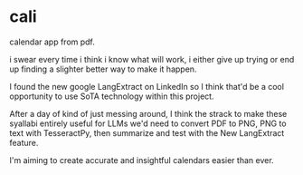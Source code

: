 # cali
calendar app from pdf.

i swear every time i think i know what will work, i either give up trying or end up finding a slighter better way to make it happen.

 I found the new google LangExtract on LinkedIn so I think that'd be a cool opportunity to use SoTA technology within this project.

After a day of kind of just messing around, I think the strack to make these syallabi entirely useful for LLMs we'd need to convert PDF to PNG, PNG to text with TesseractPy, then summarize and test with the New LangExtract feature.

I'm aiming to create accurate and insightful calendars easier than ever.  
